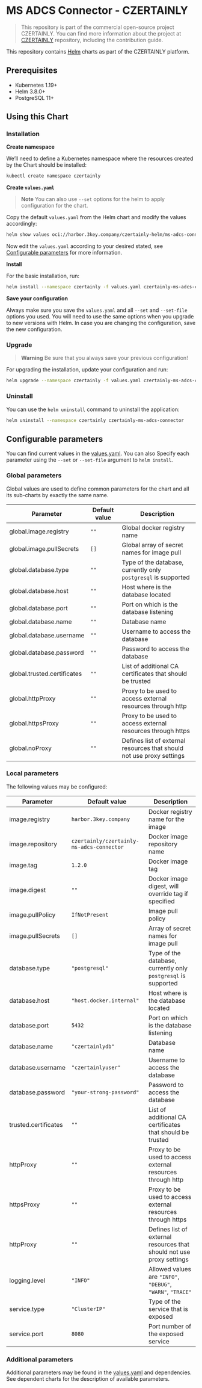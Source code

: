 # MS ADCS Connector - CZERTAINLY

> This repository is part of the commercial open-source project CZERTAINLY. You can find more information about the project at [CZERTAINLY](https://github.com/3KeyCompany/CZERTAINLY) repository, including the contribution guide.

This repository contains [Helm](https://helm.sh/) charts as part of the CZERTAINLY platform.

## Prerequisites
- Kubernetes 1.19+
- Helm 3.8.0+
- PostgreSQL 11+

## Using this Chart

### Installation

**Create namespace**

We’ll need to define a Kubernetes namespace where the resources created by the Chart should be installed:
```bash
kubectl create namespace czertainly
```

**Create `values.yaml`**

> **Note**
> You can also use `--set` options for the helm to apply configuration for the chart.

Copy the default `values.yaml` from the Helm chart and modify the values accordingly:
```bash
helm show values oci://harbor.3key.company/czertainly-helm/ms-adcs-connector > values.yaml
```
Now edit the `values.yaml` according to your desired stated, see [Configurable parameters](#configurable-parameters) for more information.

**Install**

For the basic installation, run:
```bash
helm install --namespace czertainly -f values.yaml czertainly-ms-adcs-connector oci://harbor.3key.company/czertainly-helm/ms-adcs-connector
```

**Save your configuration**

Always make sure you save the `values.yaml` and all `--set` and `--set-file` options you used. You will need to use the same options when you upgrade to new versions with Helm. In case you are changing the configuration, save the new configuration.

### Upgrade

> **Warning**
> Be sure that you always save your previous configuration!

For upgrading the installation, update your configuration and run:
```bash
helm upgrade --namespace czertainly -f values.yaml czertainly-ms-adcs-connector oci://harbor.3key.company/czertainly-helm/ms-adcs-connector
```

### Uninstall

You can use the `helm uninstall` command to uninstall the application:
```bash
helm uninstall --namespace czertainly czertainly-ms-adcs-connector
```

## Configurable parameters

You can find current values in the [values.yaml](values.yaml).
You can also Specify each parameter using the `--set` or `--set-file` argument to `helm install`.

### Global parameters

Global values are used to define common parameters for the chart and all its sub-charts by exactly the same name.

| Parameter                   | Default value | Description                                                           |
|-----------------------------|---------------|-----------------------------------------------------------------------|
| global.image.registry       | `""`          | Global docker registry name                                           |
| global.image.pullSecrets    | `[]`          | Global array of secret names for image pull                           |
| global.database.type        | `""`          | Type of the database, currently only `postgresql` is supported        |
| global.database.host        | `""`          | Host where is the database located                                    |
| global.database.port        | `""`          | Port on which is the database listening                               |
| global.database.name        | `""`          | Database name                                                         |
| global.database.username    | `""`          | Username to access the database                                       |
| global.database.password    | `""`          | Password to access the database                                       |
| global.trusted.certificates | `""`          | List of additional CA certificates that should be trusted             |
| global.httpProxy            | `""`          | Proxy to be used to access external resources through http            |
| global.httpsProxy           | `""`          | Proxy to be used to access external resources through https           |
| global.noProxy              | `""`          | Defines list of external resources that should not use proxy settings |

### Local parameters

The following values may be configured:

| Parameter            | Default value                             | Description                                                           |
|----------------------|-------------------------------------------|-----------------------------------------------------------------------|
| image.registry       | `harbor.3key.company`                     | Docker registry name for the image                                    |
| image.repository     | `czertainly/czertainly-ms-adcs-connector` | Docker image repository name                                          |
| image.tag            | `1.2.0`                                   | Docker image tag                                                      |
| image.digest         | `""`                                      | Docker image digest, will override tag if specified                   |
| image.pullPolicy     | `IfNotPresent`                            | Image pull policy                                                     |
| image.pullSecrets    | `[]`                                      | Array of secret names for image pull                                  |
| database.type        | `"postgresql"`                            | Type of the database, currently only `postgresql` is supported        |
| database.host        | `"host.docker.internal"`                  | Host where is the database located                                    |
| database.port        | `5432`                                    | Port on which is the database listening                               |
| database.name        | `"czertainlydb"`                          | Database name                                                         |
| database.username    | `"czertainlyuser"`                        | Username to access the database                                       |
| database.password    | `"your-strong-password"`                  | Password to access the database                                       |
| trusted.certificates | `""`                                      | List of additional CA certificates that should be trusted             |
| httpProxy            | `""`                                      | Proxy to be used to access external resources through http            |
| httpsProxy           | `""`                                      | Proxy to be used to access external resources through https           |
| httpProxy            | `""`                                      | Defines list of external resources that should not use proxy settings |
| logging.level        | `"INFO"`                                  | Allowed values are `"INFO"`, `"DEBUG"`, `"WARN"`, `"TRACE"`           |
| service.type         | `"ClusterIP"`                             | Type of the service that is exposed                                   |
| service.port         | `8080`                                    | Port number of the exposed service                                    |

### Additional parameters

Additional parameters may be found in the [values.yaml](values.yaml) and dependencies.
See dependent charts for the description of available parameters.